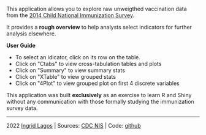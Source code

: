 This application allows you to explore raw unweigthed vaccination data from the [2014 Child National Immunization Survey](https://www.cdc.gov/nchs/nis/data_files.htm).

It provides a **rough overview** to help analysts select indicators for further analysis elsewhere.

**User Guide**

- To select an idicator, click on its row on the table.
- Click on "Ctabs" to view cross-tabulation tables and plots
- Click on "Summary" to view summary stats
- Click on "XTable" to view grouped stats
- Click on "4Plot" to view grouped plot on first 4 discrete variables

This application was built **exclusively** as an exercise to learn R and Shiny without any communication with those formally studying the immunization survey data.

----

2022 [Ingrid Lagos](http://guasi.github.io) 
| Sources: [CDC NIS](https://www.cdc.gov/nchs/nis/data_files.htm)
| Code: [github](https://github.com/guasi/vaccines)